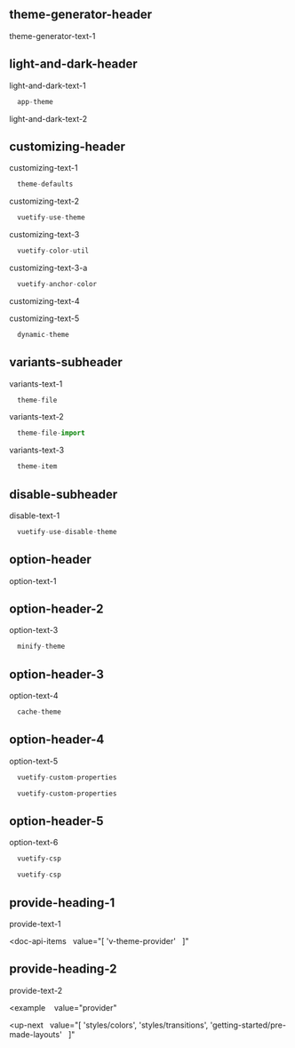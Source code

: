 ## theme-generator-header

theme-generator-text-1

## light-and-dark-header

light-and-dark-text-1

```js
  app-theme
```

light-and-dark-text-2

## customizing-header

customizing-text-1

```js
  theme-defaults
```

customizing-text-2

```js
  vuetify-use-theme
```

customizing-text-3

```js
  vuetify-color-util
```

customizing-text-3-a

```js
  vuetify-anchor-color
```

customizing-text-4

customizing-text-5

```js
  dynamic-theme
```

## variants-subheader

variants-text-1

```js
  theme-file
```

variants-text-2

```js
  theme-file-import
```

variants-text-3

```ts
  theme-item
```

## disable-subheader

disable-text-1

```js
  vuetify-use-disable-theme
```

## option-header

option-text-1

## option-header-2

option-text-3

```js
  minify-theme
```

## option-header-3

option-text-4

```js
  cache-theme
```

## option-header-4

option-text-5

```js
  vuetify-custom-properties
```

```html
  vuetify-custom-properties
```

## option-header-5

option-text-6

```html
  vuetify-csp
```

```js
  vuetify-csp
```

## provide-heading-1

provide-text-1

<doc-api-items
  value="[
  'v-theme-provider'
  ]"
></doc-api-items>

## provide-heading-2

provide-text-2

<example
   value="provider"
></example>

<up-next
  value="[
  'styles/colors',
  'styles/transitions',
  'getting-started/pre-made-layouts'
  ]"
></up-next>